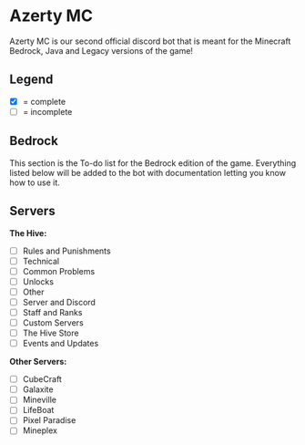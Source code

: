 # Azerty MC
Azerty MC is our second official discord bot that is meant for the Minecraft Bedrock, Java and Legacy versions of the game!

## Legend

- [x] = complete
- [ ] = incomplete

## Bedrock

This section is the To-do list for the Bedrock edition of the game. Everything listed below will be added to the bot with documentation letting you know how to use it.

## Servers

**The Hive:**

- [ ] Rules and Punishments
- [ ] Technical
- [ ] Common Problems
- [ ] Unlocks
- [ ] Other
- [ ] Server and Discord
- [ ] Staff and Ranks
- [ ] Custom Servers
- [ ] The Hive Store
- [ ] Events and Updates

**Other Servers:**

- [ ] CubeCraft
- [ ] Galaxite
- [ ] Mineville
- [ ] LifeBoat
- [ ] Pixel Paradise
- [ ] Mineplex
